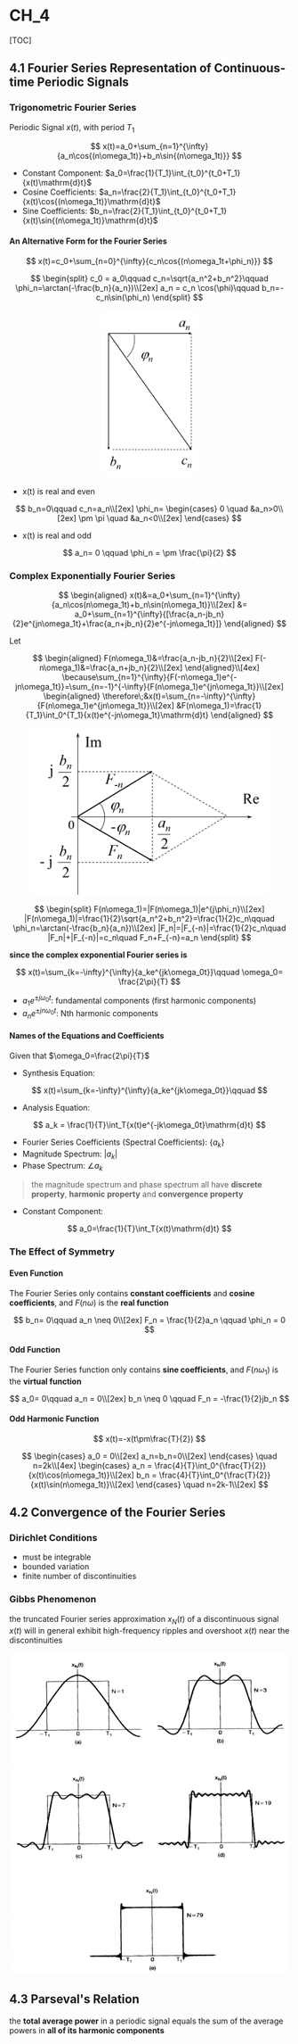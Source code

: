 # CH_4

[TOC]

## 4.1 Fourier Series Representation of Continuous-time Periodic Signals

### Trigonometric Fourier Series

Periodic Signal $x(t)$, with period $T_1$

$$
x(t)=a_0+\sum_{n=1}^{\infty}{a_n\cos{(n\omega_1t)}+b_n\sin{(n\omega_1t)}}
$$

- Constant Component: $a_0=\frac{1}{T_1}\int_{t_0}^{t_0+T_1}{x(t)\mathrm{d}t}$
- Cosine Coefficients: $a_n=\frac{2}{T_1}\int_{t_0}^{t_0+T_1}{x(t)\cos{(n\omega_1t)}\mathrm{d}t}$
- Sine Coefficients: $b_n=\frac{2}{T_1}\int_{t_0}^{t_0+T_1}{x(t)\sin{(n\omega_1t)}\mathrm{d}t}$

#### An Alternative Form for the Fourier Series

$$
x(t)=c_0+\sum_{n=0}^{\infty}{c_n\cos{(n\omega_1t+\phi_n)}}
$$

$$
\begin{split}
    c_0 = a_0\qquad c_n=\sqrt{a_n^2+b_n^2}\qquad \phi_n=\arctan(-\frac{b_n}{a_n})\\[2ex]
    a_n = c_n \cos(\phi)\qquad b_n=-c_n\sin(\phi_n)
\end{split}
$$

<div align=center><img height = 300 src = "./assets/Ch_4_figure_1.png"></div>

- x(t) is real and even

$$
b_n=0\qquad c_n=a_n\\[2ex]
\phi_n=
\begin{cases}
    0 \quad &a_n>0\\[2ex]
    \pm \pi \quad &a_n<0\\[2ex]
\end{cases}
$$

- x(t) is real and odd

$$
a_n= 0 \qquad \phi_n = \pm \frac{\pi}{2}
$$

### Complex Exponentially Fourier Series

$$
\begin{aligned}
x(t)&=a_0+\sum_{n=1}^{\infty}{a_n\cos(n\omega_1t)+b_n\sin(n\omega_1t)}\\[2ex]
    &= a_0+\sum_{n=1}^{\infty}{[\frac{a_n-jb_n}{2}e^{jn\omega_1t}+\frac{a_n+jb_n}{2}e^{-jn\omega_1t}]}
\end{aligned}
$$

Let 

$$
\begin{aligned}
    F(n\omega_1)&=\frac{a_n-jb_n}{2}\\[2ex]
    F(-n\omega_1)&=\frac{a_n+jb_n}{2}\\[2ex]
\end{aligned}\\[4ex]
\because\sum_{n=1}^{\infty}{F(-n\omega_1)e^{-jn\omega_1t}}=\sum_{n=-1}^{-\infty}{F(n\omega_1)e^{jn\omega_1t}}\\[2ex]
\begin{aligned}
    \therefore\;&x(t)=\sum_{n=-\infty}^{\infty}{F(n\omega_1)e^{jn\omega_1t}}\\[2ex]
    &F(n\omega_1)=\frac{1}{T_1}\int_0^{T_1}{x(t)e^{-jn\omega_1t}\mathrm{d}t}
\end{aligned}
$$

<div align=center><img height = 300 src = "./assets/Ch_4_figure_2.png"></div>

$$
\begin{split}
    F(n\omega_1)=|F(n\omega_1)|e^{j\phi_n}\\[2ex]
    |F(n\omega_1)|=\frac{1}{2}\sqrt{a_n^2+b_n^2}=\frac{1}{2}c_n\qquad \phi_n=\arctan(-\frac{b_n}{a_n})\\[2ex]
    |F_n|=|F_{-n}|=\frac{1}{2}c_n\quad |F_n|+|F_{-n}|=c_n\quad F_n+F_{-n}=a_n
\end{split}
$$

**since the complex exponential Fourier series is**

$$
x(t)=\sum_{k=-\infty}^{\infty}{a_ke^{jk\omega_0t}}\qquad \omega_0= \frac{2\pi}{T}
$$

- $a_1e^{\pm j\omega_0t}$: fundamental components (first harmonic components)
- $a_ne^{\pm jn\omega_0t}$: Nth harmonic components 

#### Names of the Equations and Coefficients

Given that $\omega_0=\frac{2\pi}{T}$

- Synthesis Equation:

$$
x(t)=\sum_{k=-\infty}^{\infty}{a_ke^{jk\omega_0t}}\qquad
$$

- Analysis Equation:

$$
    a_k = \frac{1}{T}\int_T{x(t)e^{-jk\omega_0t}\mathrm{d}t}
$$

- Fourier Series Coefficients (Spectral Coefficients): $\{a_k\}$
- Magnitude Spectrum: $|a_k|$
- Phase Spectrum: $\angle{a_k}$
> the magnitude spectrum and phase spectrum all have **discrete property**, **harmonic property** and **convergence property**
- Constant Component:
  
$$
a_0=\frac{1}{T}\int_T{x(t)\mathrm{d}t}
$$

### The Effect of Symmetry

#### Even Function

The Fourier Series only contains **constant coefficients** and **cosine coefficients**, and $F(n\omega)$ is the **real function**

$$
b_n= 0\qquad a_n \neq 0\\[2ex]
F_n = \frac{1}{2}a_n \qquad \phi_n = 0
$$

#### Odd Function

The Fourier Series function only contains **sine coefficients**, and $F(n\omega_1)$ is the **virtual function**

$$
a_0= 0\qquad a_n = 0\\[2ex]
b_n \neq 0 \qquad F_n = -\frac{1}{2}jb_n
$$

#### Odd Harmonic Function

$$
x(t)=-x(t\pm\frac{T}{2})
$$

$$
\begin{cases}
    a_0 = 0\\[2ex]
    a_n=b_n=0\\[2ex]
\end{cases}
\quad n=2k\\[4ex]
\begin{cases}
    a_n = \frac{4}{T}\int_0^{\frac{T}{2}}{x(t)\cos(n\omega_1t)}\\[2ex]
    b_n = \frac{4}{T}\int_0^{\frac{T}{2}}{x(t)\sin(n\omega_1t)}\\[2ex]
\end{cases}
\quad n=2k-1\\[2ex]
$$

## 4.2 Convergence of the Fourier Series

### Dirichlet Conditions

- must be integrable
- bounded variation
- finite number of discontinuities

### Gibbs Phenomenon

the truncated Fourier series approximation $x_N(t)$ of a discontinuous signal $x(t)$ will in general exhibit high-frequency ripples and overshoot $x(t)$ near the discontinuities

<div align = center><img src = "./assets/Ch_4_figure_3.png"></div>

## 4.3 Parseval's Relation

the **total average power** in a periodic signal equals the sum of the average powers in **all of its harmonic components**

